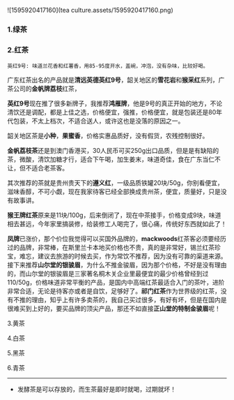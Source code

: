 ![1595920417160](tea culture.assets/1595920417160.png)

### 1.绿茶

### 2.红茶



```
英红9号: 味道兰花香和红薯香，用85-95度开水，盖碗，冲泡，没有杂味，比较好喝。
```

广东红茶出名的产品就是**清远英德英红9号**，韶关地区的**雪花岩**和**猴采红**系列，广茶公司的**金帆牌荔枝**红茶，

**英红9号**现在推了很多新牌子，我推荐**鸿雁牌**，他是9号的真正开始的地方，不论清饮还是调配，都是上佳之选，价格便宜，强推，价格便宜，就是包装还是80年代包装，不太上档次，不适合送人，或许这也是没落的原因之一。



韶关地区茶是**小种**，**果蜜香**，价格实惠品质好，没有假货，农残控制很好。

**金帆荔枝茶**还是到澳门香港买，30人民币可买250g出口品质，但是是有缺陷的茶，微酸，清饮加糖才行，适合下午喝，加生姜末，味道奇佳，食在广东当仁不让，但不适合老茶客。

其次推荐的茶就是贵州贵天下的**遵义红**，一级品质铁罐20块/50g，你别看便宜，滋味香醇，不可小觑，现在我家待客已经全部换成贵州茶，便宜，质量好，只是没有故事讲。

**猴王牌红茶**原来是11块/100g，后来倒闭了，现在中茶接手，价格变成9块，味道相去甚远，今年家里搞装修，给装修工人喝完了，很心痛，传统好东西就如此了！

**凤牌**已涨价，那个价位我觉得可以买国外品牌的，**mackwoods**红茶客必须要经历过的品牌，非常棒，在斯里兰卡本地买价格也不贵，真的是非常好，锡兰红茶珍宝，难忘，建议去旅游的时候去买，作为常饮不推荐，因为没有可靠的渠道来源。接下来推荐**山尔堂的银骏眉**，为什么不推金骏眉，因为那个价格，不好是没有理由的，而山尔堂的银骏眉是三家著名桐木关企业里最便宜的最少价格曾经到过110/50g，价格味道非常平衡的产品，是国内中高端红茶最适合入门的茶叶，进阶非常合适，无论是待客亦或者是自饮，足够好了。**祁门红茶**作为世界级的红茶，没有不推的理由，知乎上有许多卖茶的，我自己买过很多，有好有坏，但是在国内是很难买到上好的，要买品牌的顶尖产品，那还不如直接**正山堂的特制金骏眉**呢！

3.黄茶

4.白茶

5.黑茶

6.青茶

------

- 发酵茶是可以存放的，而生茶最好是即时就喝，过期就坏！